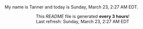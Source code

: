 My name is Tanner and today is Sunday, March 23, 2:27 AM EDT.

<p align="center">This <i>README</i> file is generated <b>every 3 hours</b>!</br>Last refresh: Sunday, March 23, 2:27 AM EDT<br /></p>

